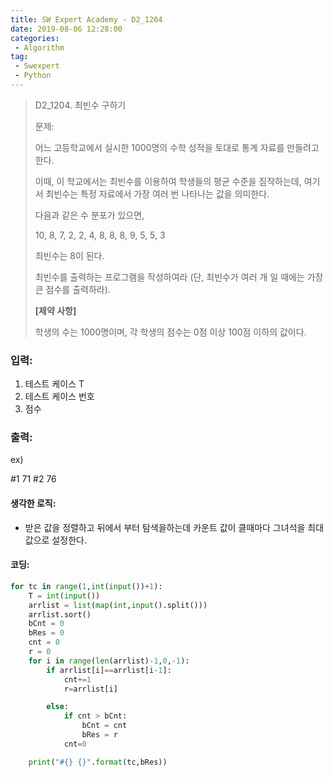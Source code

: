 ```yaml
---
title: SW Expert Academy - D2_1204
date: 2019-08-06 12:28:00
categories:
 - Algorithm
tag:
 - Swexpert
 - Python
---
```


>  D2_1204. 최빈수 구하기
>
> 문제:
>
> 어느 고등학교에서 실시한 1000명의 수학 성적을 토대로 통계 자료를 만들려고 한다.
>
> 이때, 이 학교에서는 최빈수를 이용하여 학생들의 평균 수준을 짐작하는데, 여기서 최빈수는 특정 자료에서 가장 여러 번 나타나는 값을 의미한다.
>
> 다음과 같은 수 분포가 있으면,
>
> 10, 8, 7, 2, 2, 4, 8, 8, 8, 9, 5, 5, 3
>
> 최빈수는 8이 된다.
>
> 최빈수를 출력하는 프로그램을 작성하여라 (단, 최빈수가 여러 개 일 때에는 가장 큰 점수를 출력하라).
>
> **[제약 사항]**
>
> 학생의 수는 1000명이며, 각 학생의 점수는 0점 이상 100점 이하의 값이다.  

### 입력:

1. 테스트 케이스 T
2. 테스트 케이스 번호
3. 점수

### 출력:

ex)

#1 71
#2 76



#### 생각한 로직:

- 받은 값을 정렬하고 뒤에서 부터 탐색을하는데 카운트 값이 클때마다 그녀석을 최대 값으로 설정한다.



#### 코딩:

```python
for tc in range(1,int(input())+1):
    T = int(input())
    arrlist = list(map(int,input().split()))
    arrlist.sort()
    bCnt = 0
    bRes = 0
    cnt = 0
    r = 0
    for i in range(len(arrlist)-1,0,-1):
        if arrlist[i]==arrlist[i-1]:
            cnt+=1
            r=arrlist[i]

        else:
            if cnt > bCnt:
                bCnt = cnt
                bRes = r
            cnt=0

    print("#{} {}".format(tc,bRes))

```



[출처]: https://www.swexpertacademy.com/